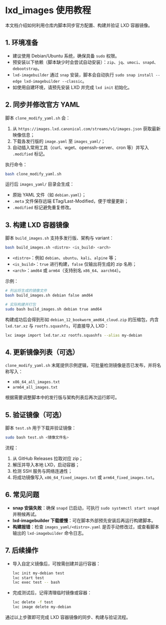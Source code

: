 # lxd_images 使用教程

本文档介绍如何利用仓库内脚本同步官方配置、构建并验证 LXD 容器镜像。

## 1. 环境准备

- 建议使用 Debian/Ubuntu 系统，确保具备 `sudo` 权限。
- 预安装以下依赖（脚本缺少时会尝试自动安装）：`zip`、`jq`、`umoci`、`snapd`、`debootstrap`。
- `lxd-imagebuilder` 通过 `snap` 安装，脚本会自动执行 `sudo snap install --edge lxd-imagebuilder --classic`。
- 如使用自建环境，请预先安装 LXD 并完成 `lxd init` 初始化。

## 2. 同步并修改官方 YAML

脚本 `clone_modify_yaml.sh` 会：

1. 从 `https://images.lxd.canonical.com/streams/v1/images.json` 获取最新映像信息；
2. 下载各发行版的 `image.yaml` 至 `images_yaml/`；
3. 自动插入常用工具（curl、wget、openssh-server、cron 等）并写入 `.modified` 标记。

执行命令：

```bash
bash clone_modify_yaml.sh
```

运行后 `images_yaml/` 目录会生成：

- 原始 YAML 文件（如 `debian.yaml`）；
- `.meta` 文件保存远端 ETag/Last-Modified，便于增量更新；
- `.modified` 标记避免重复修改。

## 3. 构建 LXD 容器镜像

脚本 `build_images.sh` 支持多发行版、架构与 variant：

```bash
bash build_images.sh <distro> <is_build> <arch>
```

- `<distro>`：例如 `debian`、`ubuntu`、`kali`、`alpine` 等；
- `<is_build>`：`true` 进行构建，`false` 仅输出将生成的 zip 名称；
- `<arch>`：`amd64` 或 `arm64`（支持别名 `x86_64`、`aarch64`）。

示例：

```bash
# 列出将生成的镜像文件
bash build_images.sh debian false amd64

# 实际构建并打包
sudo bash build_images.sh debian true amd64
```

构建成功后会得到形如 `debian_12_bookworm_amd64_cloud.zip` 的压缩包，内含 `lxd.tar.xz` 与 `rootfs.squashfs`，可直接导入 LXD：

```bash
lxc image import lxd.tar.xz rootfs.squashfs --alias my-debian
```

## 4. 更新镜像列表（可选）

`clone_modify_yaml.sh` 末尾提供示例逻辑，可批量检测镜像是否已发布，并将名称写入：

- `x86_64_all_images.txt`
- `arm64_all_images.txt`

根据需要调整脚本中的发行版与架构列表后再次运行即可。

## 5. 验证镜像（可选）

脚本 `test.sh` 用于下载并验证镜像：

```bash
sudo bash test.sh <镜像文件名>
```

流程：

1. 从 GitHub Releases 拉取对应 zip；
2. 解压并导入本地 LXD，启动容器；
3. 检测 SSH 服务与网络连通性；
4. 将成功镜像写入 `x86_64_fixed_images.txt` 或 `arm64_fixed_images.txt`。

## 6. 常见问题

- **snap 安装失败**：确保 `snapd` 已启动，可执行 `sudo systemctl start snapd` 并稍候再试。
- **lxd-imagebuilder 下载缓慢**：可在脚本外部预先安装后再运行构建脚本。
- **构建报错**：检查 `images_yaml/<distro>.yaml` 是否手动修改过，或查看脚本输出的 `lxd-imagebuilder` 命令日志。

## 7. 后续操作

- 导入自定义镜像后，可按需创建并运行容器：

  ```bash
  lxc init my-debian test
  lxc start test
  lxc exec test -- bash
  ```

- 完成测试后，记得清理临时镜像或容器：

  ```bash
  lxc delete -f test
  lxc image delete my-debian
  ```

通过以上步骤即可完成 LXD 容器镜像的同步、构建与验证流程。
